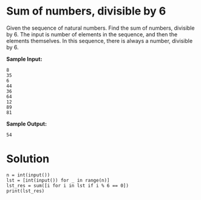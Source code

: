 # Sum of numbers, divisible by 6

Given the sequence of natural numbers. Find the sum of numbers, divisible by 6. The input is number of elements in the sequence, and then the elements themselves. In this sequence, there is always a number, divisible by 6.

**Sample Input:**
```
8
35
6
44
36
64
12
89
81
```
**Sample Output:**
```
54
```
# Solution
```
n = int(input())
lst = [int(input()) for _ in range(n)]
lst_res = sum([i for i in lst if i % 6 == 0])
print(lst_res)
```